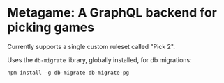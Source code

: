 # Metagame: A GraphQL backend for picking games

Currently supports a single custom ruleset called "Pick 2".

Uses the `db-migrate` library, globally installed, for db migrations:

```
npm install -g db-migrate db-migrate-pg
```
